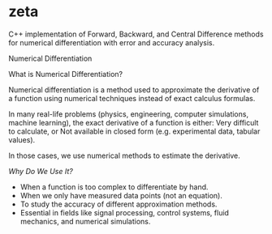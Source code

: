 # zeta
C++ implementation of Forward, Backward, and Central Difference methods for numerical differentiation with error and accuracy analysis.

Numerical Differentiation

What is Numerical Differentiation?

Numerical differentiation is a method used to approximate the derivative of a function using numerical techniques instead of exact calculus formulas.

In many real-life problems (physics, engineering, computer simulations, machine learning), the exact derivative of a function is either:
Very difficult to calculate, or
Not available in closed form (e.g. experimental data, tabular values).

In those cases, we use numerical methods to estimate the derivative.

*Why Do We Use It?*

* When a function is too complex to differentiate by hand.
* When we only have measured data points (not an equation).
* To study the accuracy of different approximation methods.
* Essential in fields like signal processing, control systems, fluid mechanics, and numerical simulations.
